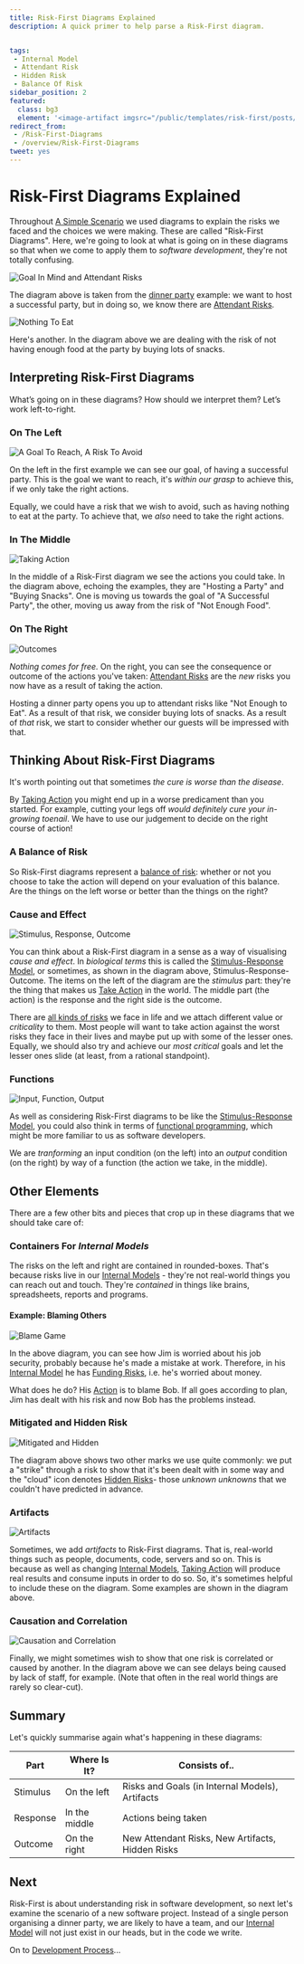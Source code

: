 ```yaml
---
title: Risk-First Diagrams Explained
description: A quick primer to help parse a Risk-First diagram. 


tags: 
 - Internal Model
 - Attendant Risk
 - Hidden Risk
 - Balance Of Risk
sidebar_position: 2
featured: 
  class: bg3
  element: '<image-artifact imgsrc="/public/templates/risk-first/posts/maze.svg">Risk-First Diagrams</image-artifact>'
redirect_from: 
 - /Risk-First-Diagrams
 - /overview/Risk-First-Diagrams
tweet: yes
---
```



# Risk-First Diagrams Explained

Throughout [A Simple Scenario](A-Simple-Scenario.md) we used diagrams to explain the risks we faced and the choices we were making.  These are called "Risk-First Diagrams".  Here, we're going to look at what is going on in these diagrams so that when we come to apply them to _software development_, they're not totally confusing.

![Goal In Mind and Attendant Risks](/img/generated/introduction/goal_in_mind.png)

The diagram above is taken from the [dinner party](A-Simple-Scenario.md) example: we want to host a successful party, but in doing so, we know there are [Attendant Risks](Glossary.md#attendant-risk). 

![Nothing To Eat](/img/generated/introduction/diagram_example.png)

Here's another.  In the diagram above we are dealing with the risk of not having enough food at the party by buying lots of snacks. 

## Interpreting Risk-First Diagrams

What’s going on in these diagrams?  How should we interpret them? Let’s work left-to-right.

### On The Left

![A Goal To Reach, A Risk To Avoid](/img/generated/introduction/stimulus1.png)

On the left in the first example we can see our goal, of having a successful party.  This is the goal we want to reach, it's _within our grasp_ to achieve this, if we only take the right actions.  

Equally, we could have a risk that we wish to avoid, such as having nothing to eat at the party.  To achieve that, we _also_ need to take the right actions.

### In The Middle

![Taking Action](/img/generated/introduction/response.png)

In the middle of a Risk-First diagram we see the actions you could take.  In the diagram above, echoing the examples, they are "Hosting a Party" and "Buying Snacks".  One is moving us towards the goal of "A Successful Party", the other, moving us away from the risk of "Not Enough Food".   

### On The Right

![Outcomes](/img/generated/introduction/outcome.png)

_Nothing comes for free._  On the right, you can see the consequence or outcome of the actions you've taken:  [Attendant Risks](/thinking/Glossary.md#attendant-risk) are the _new_ risks you now have as a result of taking the action.

Hosting a dinner party opens you up to attendant risks like "Not Enough to Eat".  As a result of that risk, we consider buying lots of snacks.  As a result of _that_ risk, we start to consider whether our guests will be impressed with that.

## Thinking About Risk-First Diagrams

It's worth pointing out that sometimes _the cure is worse than the disease_.  

By [Taking Action](/thinking/Glossary.md#taking-action) you might end up in a worse predicament than you started.  For example, cutting your legs off _would definitely cure your in-growing toenail_.  We have to use our judgement to decide on the right course of action!

### A Balance of Risk

So Risk-First diagrams represent a [balance of risk](/thinking/Glossary.md#balance-of-risk): whether or not you choose to take the action will depend on your evaluation of this balance.  Are the things on the left worse or better than the things on the right?  

### Cause and Effect

![Stimulus, Response, Outcome](/img/generated/introduction/stimulus-response-outcome.png)

You can think about a Risk-First diagram in a sense as a way of visualising _cause and effect_.  In _biological terms_ this is called the [Stimulus-Response Model](https://en.wikipedia.org/wiki/Stimulus–response_model), or sometimes, as shown in the diagram above, Stimulus-Response-Outcome.   The items on the left of the diagram are the _stimulus_ part: they're the thing that makes us [Take Action](Glossary.md#taking-action) in the world.  The middle part (the action) is the response and the right side is the outcome.  

There are [all kinds of risks](/risks/Risk-Landscape.md) we face in life and we attach different value or _criticality_ to them.  Most people will want to take action against the worst risks they face in their lives and maybe put up with some of the lesser ones.  Equally, we should also try and achieve our _most critical_ goals and let the lesser ones slide (at least, from a rational standpoint). 

### Functions

![Input, Function, Output](/img/generated/introduction/input-function-output.png)


As well as considering Risk-First diagrams to be like the [Stimulus-Response Model](https://en.wikipedia.org/wiki/Stimulus–response_model), you could also think in terms of [functional programming](https://en.wikipedia.org/wiki/Functional_programming), which might be more familiar to us as software developers.  

We are _tranforming_ an input condition (on the left) into an _output_ condition (on the right) by way of a function (the action we take, in the middle).  

## Other Elements

There are a few other bits and pieces that crop up in these diagrams that we should take care of:

### Containers For _Internal Models_

The risks on the left and right are contained in rounded-boxes.  That's because risks live in our [Internal Models](/thinking/Glossary.md#internal-model) - they're not real-world things you can reach out and touch.  They're _contained_ in things like brains, spreadsheets, reports and programs.  

#### Example: Blaming Others

![Blame Game](/img/generated/introduction/blame.png)

In the above diagram, you can see how Jim is worried about his job security, probably because he's made a mistake at work.  Therefore, in his [Internal Model](/thinking/Glossary.md#internal-model) he has [Funding Risks](/tags/Funding-Risk), i.e. he's worried about money.

What does he do?  His [Action](/thinking/Glossary.md#taking-action) is to blame Bob.  If all goes according to plan, Jim has dealt with his risk and now Bob has the problems instead.

### Mitigated and Hidden Risk

![Mitigated and Hidden](/img/generated/introduction/hidden-mitigated.png)

The diagram above shows two other marks we use quite commonly:  we put a "strike" through a risk to show that it's been dealt with in some way and the "cloud" icon denotes [Hidden Risks](/thinking/Glossary.md#hidden-risk)- those _unknown unknowns_ that we couldn't have predicted in advance.

### Artifacts

![Artifacts](/img/generated/introduction/artifacts.png)

Sometimes, we add _artifacts_ to Risk-First diagrams.  That is, real-world things such as people, documents, code, servers and so on.  This is because as well as changing [Internal Models](/thinking/Glossary.md#internal-model), [Taking Action](/thinking/Glossary.md#taking-action) will produce real results and consume inputs in order to do so.  So, it's sometimes helpful to include these on the diagram.  Some examples are shown in the diagram above.

### Causation and Correlation

![Causation and Correlation](/img/generated/introduction/causation.png)

Finally, we might sometimes wish to show that one risk is correlated or caused by another.  In the diagram above we can see delays being caused by lack of staff, for example.  (Note that often in the real world things are rarely so clear-cut).

## Summary

Let's quickly summarise again what's happening in these diagrams:

| Part     | Where Is It?  | Consists of..                                    |
|----------|---------------|--------------------------------------------------|
| Stimulus | On the left   | Risks and Goals (in Internal Models), Artifacts  |
| Response | In the middle | Actions being taken                              |
| Outcome  | On the right  | New Attendant Risks, New Artifacts, Hidden Risks |

## Next

Risk-First is about understanding risk in software development, so next let's examine the scenario of a new software project.  Instead of a single person organising a dinner party, we are likely to have a team, and our [Internal Model](Glossary.md#internal-model) will not just exist in our heads, but in the code we write.  

On to [Development Process](Development-Process.md)...


